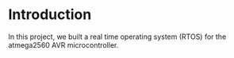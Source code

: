 # Introduction

In this project, we built a real time operating system (RTOS) for the atmega2560 AVR microcontroller.
